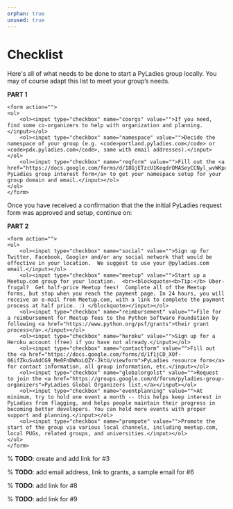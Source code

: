 ```yaml
---
orphan: true
unused: true
---
```


# Checklist

Here's all of what needs to be done to start a PyLadies group locally.  You may of course adapt this list to meet your group’s needs.

**PART 1**

```{raw} html
<form action="">
<ul>
    <ol><input type="checkbox" name="coorgs" value="">If you need, find some co-organizers to help with organization and planning.</input></ol>
    <ol><input type="checkbox" name="namespace" value="">Decide the namespace of your group (e.g. <code>portland.pyladies.com</code> or <code>pdx.pyladies.com</code>, same with email addresses).</input></ol>
    <ol><input type="checkbox" name="reqform" value="">Fill out the <a href="https://docs.google.com/forms/d/18GjETzcU1KeqdrOMASeyCCNyl_wvWKpunUauLt6opS8/viewform">initial PyLadies group interest form</a> to get your namespace setup for your group domain and email.</input></ol>
</ul>
</form>
```

Once you have received a confirmation that the the initial PyLadies request form was approved and setup, continue on:

**PART 2**

```{raw} html
<form action="">
<ul>
    <ol><input type="checkbox" name="social" value="">Sign up for Twitter, Facebook, Google+ and/or any social network that would be effective in your location.  We suggest to use your @pyladies.com email.</input></ol>
    <ol><input type="checkbox" name="meetup" value="">Start up a Meetup.com group for your location.  <br><blockquote><b>Tip:</b> Uber-frugal?  Get half-price Meetup fees!  Complete all of the Meetup forms, but stop when you reach the payment page. In 24 hours, you will receive an e-mail from Meetup.com, with a link to complete the payment process at half price. :) </blockquote></input></ol>
    <ol><input type="checkbox" name="reimbursement" value="">File for a reimbursement for Meetup fees to the Python Software Foundation by following <a href="https://www.python.org/psf/grants">their grant process</a>.</input></ol>
    <ol><input type="checkbox" name="heroku" value="">Sign up for a Heroku account (free) if you have not already.</input></ol>
    <ol><input type="checkbox" name="contactform" value="">Fill out the <a href="https://docs.google.com/forms/d/1f1jCD_XOf-06ifZkuSvAdCG9_Me0FnDWNxLQZY-JktU/viewform">PyLadies resource form</a> for contact information, all group information, etc.</input></ol>
    <ol><input type="checkbox" name="globalorgolst" value="">Request to join the <a href="https://groups.google.com/d/forum/pyladies-group-organizers">PyLadies Global Organizers list.</a></input></ol>
    <ol><input type="checkbox" name="eventplanning" value="">At minimum, try to hold one event a month -- this helps keep interest in PyLadies from flagging, and helps people maintain their progress in becoming better developers. You can hold more events with proper support and planning.</input></ol>
    <ol><input type="checkbox" name="prompote" value="">Promote the start of the group via various local channels, including meetup.com, local PUGs, related groups, and universities.</input></ol>
</ul>
</form>
```

% **TODO**: create and add link for #3

% **TODO**: add email address, link to grants, a sample email for #6

% **TODO**: add link for #8

% **TODO**: add link for #9
